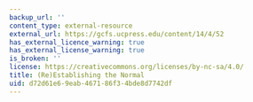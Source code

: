 ```yaml
---
backup_url: ''
content_type: external-resource
external_url: https://gcfs.ucpress.edu/content/14/4/52
has_external_licence_warning: true
has_external_license_warning: true
is_broken: ''
license: https://creativecommons.org/licenses/by-nc-sa/4.0/
title: (Re)Establishing the Normal
uid: d72d61e6-9eab-4671-86f3-4bde8d7742df
---
```

